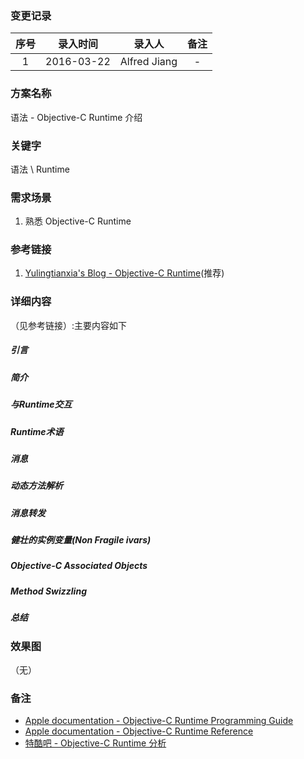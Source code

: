### 变更记录

| 序号 | 录入时间 | 录入人 | 备注 |
|:--------:|:--------:|:--------:|:--------:|
| 1 | 2016-03-22 | Alfred Jiang | - |

### 方案名称

语法 - Objective-C Runtime 介绍

### 关键字

语法 \ Runtime

### 需求场景

1. 熟悉 Objective-C Runtime

### 参考链接

1. [Yulingtianxia's Blog - Objective-C Runtime](http://www.cocoachina.com/industry/20140122/7735.html)(推荐)

### 详细内容
（见参考链接）:主要内容如下

##### 引言
##### 简介
##### 与Runtime交互
##### Runtime术语
##### 消息
##### 动态方法解析
##### 消息转发
##### 健壮的实例变量(Non Fragile ivars)
##### Objective-C Associated Objects
##### Method Swizzling
##### 总结

### 效果图
（无）

### 备注

* [Apple documentation - Objective-C Runtime Programming Guide](https://developer.apple.com/library/mac/documentation/Cocoa/Conceptual/ObjCRuntimeGuide/Introduction/Introduction.html)
* [Apple documentation - Objective-C Runtime Reference](https://developer.apple.com/library/mac/documentation/Cocoa/Reference/ObjCRuntimeRef/index.html)
* [特酷吧 - Objective-C Runtime 分析](http://www.tekuba.net/program/335/)
